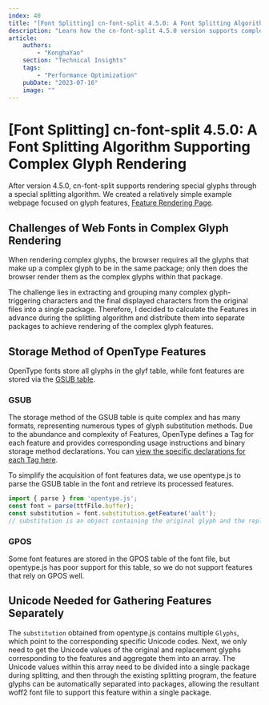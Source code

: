 ```yaml
---
index: 40
title: "[Font Splitting] cn-font-split 4.5.0: A Font Splitting Algorithm Supporting Complex Glyph Rendering"
description: "Learn how the cn-font-split 4.5.0 version supports complex glyph rendering through a special splitting algorithm. We provide a simple example webpage detailing the challenges of web fonts in complex glyph rendering, the storage method of OpenType Features, and how to gather the necessary Unicode for individual features."
article:
    authors:
        - "KonghaYao"
    section: "Technical Insights"
    tags:
        - "Performance Optimization"
    pubDate: "2023-07-16"
    image: ""
---
```


# [Font Splitting] cn-font-split 4.5.0: A Font Splitting Algorithm Supporting Complex Glyph Rendering

After version 4.5.0, cn-font-split supports rendering special glyphs through a special splitting algorithm. We created a relatively simple example webpage focused on glyph features, 
[Feature Rendering Page](/en/feature/test).

## Challenges of Web Fonts in Complex Glyph Rendering

When rendering complex glyphs, the browser requires all the glyphs that make up a complex glyph to be in the same package; only then does the browser render them as the complex glyphs within that package.

The challenge lies in extracting and grouping many complex glyph-triggering characters and the final displayed characters from the original files into a single package. Therefore, I decided to calculate the Features in advance during the splitting algorithm and distribute them into separate packages to achieve rendering of the complex glyph features.

## Storage Method of OpenType Features

OpenType fonts store all glyphs in the glyf table, while font features are stored via the [GSUB table](https://learn.microsoft.com/en-us/typography/opentype/spec/gsub).

### GSUB

The storage method of the GSUB table is quite complex and has many formats, representing numerous types of glyph substitution methods. 
Due to the abundance and complexity of Features, OpenType defines a Tag for each feature and provides corresponding usage instructions and binary storage method declarations. You can [view the specific declarations for each Tag here](https://learn.microsoft.com/en-us/typography/opentype/spec/featurelist).

To simplify the acquisition of font features data, we use opentype.js to parse the GSUB table in the font and retrieve its processed features.

```ts
import { parse } from 'opentype.js';
const font = parse(ttfFile.buffer);
const substitution = font.substitution.getFeature('aalt');
// substitution is an object containing the original glyph and the replacement glyph; aalt is a Feature Tag
```

### GPOS

Some font features are stored in the GPOS table of the font file, but opentype.js has poor support for this table, so we do not support features that rely on GPOS well.

## Unicode Needed for Gathering Features Separately

The `substitution` obtained from opentype.js contains multiple `Glyphs`, which point to the corresponding specific Unicode codes. Next, we only need to get the Unicode values of the original and replacement glyphs corresponding to the features and aggregate them into an array. The Unicode values within this array need to be divided into a single package during splitting, and then through the existing splitting program, the feature glyphs can be automatically separated into packages, allowing the resultant woff2 font file to support this feature within a single package.

